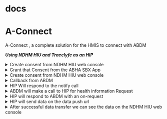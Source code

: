 # docs

# A-Connect
A-Connect , a complete solution for the HMIS to connect with ABDM


**_Using NDHM HIU and Tracelyfe as an HIP_**

<details>
    <summary>Create consent from NDHM HIU web console</summary>
<p>
</p>
</details>

<details>
    <summary>Grant that Consent from the ABHA SBX App</summary>
<p>
</p>
</details>

<details>
    <summary>Create consent from NDHM HIU web console</summary>
<p>
</p>
</details>
<details>
    <summary>Callback from ABDM
    </summary>
<p>
    
```url 
https://gatew/v0.5/consents/hip/notify
```
</p>
</details>
<details>
    <summary>HIP Will respond to the notify call</summary>
<p>
    
```url
https://dev.abdm.gov.in/gateway/v0.5/consents/hip/on-notify
```
</p>
</details>
<details>
    <summary>ABDM will make a call to HIP for health information Request</summary>
<p>
    
```url
{{HIP_URL}}/v0.5/health-information/hip/request
```
</p>
</details>
<details>
    <summary>HIP will respond to ABDM with an on-request</summary>
<p>
    
```url
https://dev.abdm.gov.in/gateway/v0.5/health-information/hip/on-request
```
</p>
</details>
<details>
    <summary>HIP will send data on the data push url</summary>
<p>
The data push url will be the url obtained in the v0.5/health-information/hip/request
</p>
</details>
<details>
    <summary>After successful data transfer we can see the data on the NDHM HIU web console</summary>
<p>
</p>
</details>



